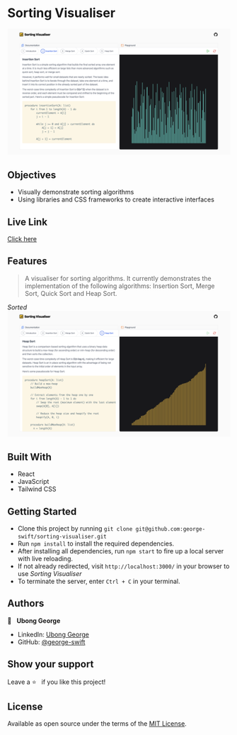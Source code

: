 # Sorting Visualiser

![](./public/before-sort.png)
## Objectives
- Visually demonstrate sorting algorithms
- Using libraries and CSS frameworks to create interactive interfaces

## Live Link
[Click here](https://react-sorting-visualiser.netlify.app/)
## Features
> A visualiser for sorting algorithms. It currently demonstrates the implementation of the following algorithms: Insertion Sort, Merge Sort, Quick Sort and Heap Sort.

_Sorted_
![](./public/after-sort.png)

## Built With
- React
- JavaScript
- Tailwind CSS

## Getting Started
- Clone this project by running `git clone git@github.com:george-swift/sorting-visualiser.git`
- Run `npm install` to install the required dependencies.
- After installing all dependencies, run `npm start` to fire up a local server with live reloading.
- If not already redirected, visit `http://localhost:3000/` in your browser to use _Sorting Visualiser_
- To terminate the server, enter `Ctrl + C` in your terminal.

## Authors

👤 &nbsp; **Ubong George**
- LinkedIn: [Ubong George](https://www.linkedin.com/in/ubonggeorge/)
- GitHub: [@george-swift](https://github.com/george-swift)

## Show your support

Leave a :star:️ &nbsp; if you like this project!

## License

Available as open source under the terms of the [MIT License](https://opensource.org/licenses/MIT).